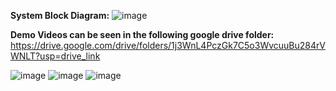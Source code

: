 **System Block Diagram:**
![image](https://github.com/user-attachments/assets/93f1eb28-f0d4-49f2-b809-9d226f4d9e9c)




**Demo Videos can be seen in the following google drive folder:**
https://drive.google.com/drive/folders/1j3WnL4PczGk7C5o3WvcuuBu284rVWNLT?usp=drive_link

![image](https://github.com/user-attachments/assets/d5868942-03f2-43a2-88d2-91b23b42be2b)
![image](https://github.com/user-attachments/assets/8c2bd327-c541-4d0e-9840-9600cc299c3b)
![image](https://github.com/user-attachments/assets/d4ccb852-d331-4c26-9982-43b5245ecb1d)
